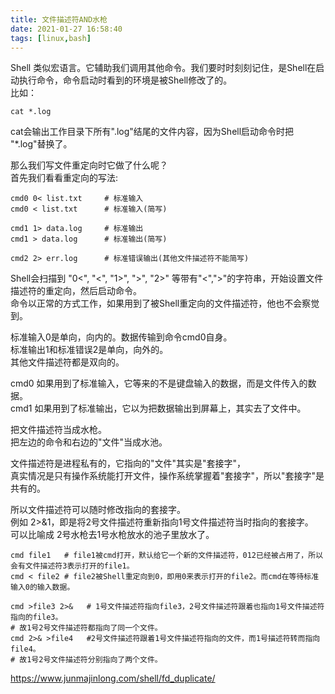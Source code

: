 ```yaml
---
title: 文件描述符AND水枪
date: 2021-01-27 16:58:40
tags: [linux,bash]
---
```


Shell 类似宏语言。它辅助我们调用其他命令。我们要时时刻刻记住，是Shell在启动执行命令，命令启动时看到的环境是被Shell修改了的。  
比如：  
```shell
cat *.log  
```
cat会输出工作目录下所有".log"结尾的文件内容，因为Shell启动命令时把 "*.log"替换了。  

那么我们写文件重定向时它做了什么呢？  
首先我们看看重定向的写法:  
```shell
cmd0 0< list.txt     # 标准输入  
cmd0 < list.txt      # 标准输入(简写)  

cmd1 1> data.log     # 标准输出  
cmd1 > data.log      # 标准输出(简写)  

cmd2 2> err.log      # 标准错误输出(其他文件描述符不能简写)   
```

Shell会扫描到 "0<", "<", "1>", ">", "2>" 等带有"<",">"的字符串，开始设置文件描述符的重定向，然后启动命令。  
命令以正常的方式工作，如果用到了被Shell重定向的文件描述符，他也不会察觉到。   

标准输入0是单向，向内的。数据传输到命令cmd0自身。  
标准输出1和标准错误2是单向，向外的。   
其他文件描述符都是双向的。   

cmd0 如果用到了标准输入，它等来的不是键盘输入的数据，而是文件传入的数据。  
cmd1 如果用到了标准输出，它以为把数据输出到屏幕上，其实去了文件中。  

把文件描述符当成水枪。    
把左边的命令和右边的"文件"当成水池。   

文件描述符是进程私有的，它指向的"文件"其实是"套接字"，  
真实情况是只有操作系统能打开文件，操作系统掌握着"套接字"，所以"套接字"是共有的。  

所以文件描述符可以随时修改指向的套接字。   
例如 2>&1，即是将2号文件描述符重新指向1号文件描述符当时指向的套接字。   
可以比喻成 2号水枪去1号水枪放水的池子里放水了。

```shell
cmd file1   # file1被cmd打开，默认给它一个新的文件描述符，012已经被占用了，所以会有文件描述符3表示打开的file1。   
cmd < file2 # file2被Shell重定向到0，即用0来表示打开的file2。而cmd在等待标准输入0的输入数据。

cmd >file3 2>&   # 1号文件描述符指向file3，2号文件描述符跟着也指向1号文件描述符指向的file3。
# 故1号2号文件描述符都指向了同一个文件。  
cmd 2>& >file4   #2号文件描述符跟着1号文件描述符指向的文件，而1号描述符转而指向file4。
# 故1号2号文件描述符分别指向了两个文件。
```


https://www.junmajinlong.com/shell/fd_duplicate/
